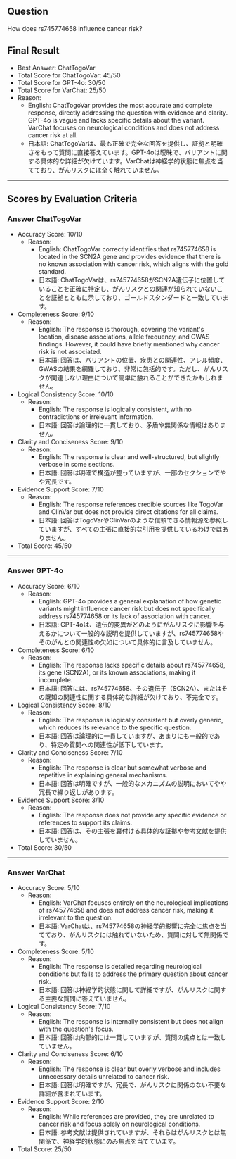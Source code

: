 ## Question

How does rs745774658 influence cancer risk?

## Final Result

- Best Answer: ChatTogoVar
- Total Score for ChatTogoVar: 45/50
- Total Score for GPT-4o: 30/50
- Total Score for VarChat: 25/50
- Reason:
  - English: ChatTogoVar provides the most accurate and complete response, directly addressing the question with evidence and clarity. GPT-4o is vague and lacks specific details about the variant. VarChat focuses on neurological conditions and does not address cancer risk at all.
  - 日本語: ChatTogoVarは、最も正確で完全な回答を提供し、証拠と明確さをもって質問に直接答えています。GPT-4oは曖昧で、バリアントに関する具体的な詳細が欠けています。VarChatは神経学的状態に焦点を当てており、がんリスクには全く触れていません。

---

## Scores by Evaluation Criteria

### Answer ChatTogoVar
- Accuracy Score: 10/10
  - Reason: 
    - English: ChatTogoVar correctly identifies that rs745774658 is located in the SCN2A gene and provides evidence that there is no known association with cancer risk, which aligns with the gold standard.
    - 日本語: ChatTogoVarは、rs745774658がSCN2A遺伝子に位置していることを正確に特定し、がんリスクとの関連が知られていないことを証拠とともに示しており、ゴールドスタンダードと一致しています。
- Completeness Score: 9/10
  - Reason: 
    - English: The response is thorough, covering the variant's location, disease associations, allele frequency, and GWAS findings. However, it could have briefly mentioned why cancer risk is not associated.
    - 日本語: 回答は、バリアントの位置、疾患との関連性、アレル頻度、GWASの結果を網羅しており、非常に包括的です。ただし、がんリスクが関連しない理由について簡単に触れることができたかもしれません。
- Logical Consistency Score: 10/10
  - Reason: 
    - English: The response is logically consistent, with no contradictions or irrelevant information.
    - 日本語: 回答は論理的に一貫しており、矛盾や無関係な情報はありません。
- Clarity and Conciseness Score: 9/10
  - Reason: 
    - English: The response is clear and well-structured, but slightly verbose in some sections.
    - 日本語: 回答は明確で構造が整っていますが、一部のセクションでやや冗長です。
- Evidence Support Score: 7/10
  - Reason: 
    - English: The response references credible sources like TogoVar and ClinVar but does not provide direct citations for all claims.
    - 日本語: 回答はTogoVarやClinVarのような信頼できる情報源を参照していますが、すべての主張に直接的な引用を提供しているわけではありません。
- Total Score: 45/50

---

### Answer GPT-4o
- Accuracy Score: 6/10
  - Reason: 
    - English: GPT-4o provides a general explanation of how genetic variants might influence cancer risk but does not specifically address rs745774658 or its lack of association with cancer.
    - 日本語: GPT-4oは、遺伝的変異がどのようにがんリスクに影響を与えるかについて一般的な説明を提供していますが、rs745774658やそのがんとの関連性の欠如について具体的に言及していません。
- Completeness Score: 6/10
  - Reason: 
    - English: The response lacks specific details about rs745774658, its gene (SCN2A), or its known associations, making it incomplete.
    - 日本語: 回答には、rs745774658、その遺伝子（SCN2A）、またはその既知の関連性に関する具体的な詳細が欠けており、不完全です。
- Logical Consistency Score: 8/10
  - Reason: 
    - English: The response is logically consistent but overly generic, which reduces its relevance to the specific question.
    - 日本語: 回答は論理的に一貫していますが、あまりにも一般的であり、特定の質問への関連性が低下しています。
- Clarity and Conciseness Score: 7/10
  - Reason: 
    - English: The response is clear but somewhat verbose and repetitive in explaining general mechanisms.
    - 日本語: 回答は明確ですが、一般的なメカニズムの説明においてやや冗長で繰り返しがあります。
- Evidence Support Score: 3/10
  - Reason: 
    - English: The response does not provide any specific evidence or references to support its claims.
    - 日本語: 回答は、その主張を裏付ける具体的な証拠や参考文献を提供していません。
- Total Score: 30/50

---

### Answer VarChat
- Accuracy Score: 5/10
  - Reason: 
    - English: VarChat focuses entirely on the neurological implications of rs745774658 and does not address cancer risk, making it irrelevant to the question.
    - 日本語: VarChatは、rs745774658の神経学的影響に完全に焦点を当てており、がんリスクには触れていないため、質問に対して無関係です。
- Completeness Score: 5/10
  - Reason: 
    - English: The response is detailed regarding neurological conditions but fails to address the primary question about cancer risk.
    - 日本語: 回答は神経学的状態に関して詳細ですが、がんリスクに関する主要な質問に答えていません。
- Logical Consistency Score: 7/10
  - Reason: 
    - English: The response is internally consistent but does not align with the question's focus.
    - 日本語: 回答は内部的には一貫していますが、質問の焦点とは一致していません。
- Clarity and Conciseness Score: 6/10
  - Reason: 
    - English: The response is clear but overly verbose and includes unnecessary details unrelated to cancer risk.
    - 日本語: 回答は明確ですが、冗長で、がんリスクに関係のない不要な詳細が含まれています。
- Evidence Support Score: 2/10
  - Reason: 
    - English: While references are provided, they are unrelated to cancer risk and focus solely on neurological conditions.
    - 日本語: 参考文献は提供されていますが、それらはがんリスクとは無関係で、神経学的状態にのみ焦点を当てています。
- Total Score: 25/50